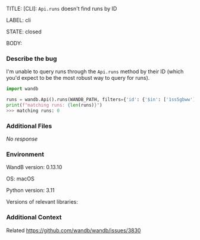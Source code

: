 TITLE:
[CLI]: `Api.runs` doesn't find runs by ID

LABEL:
cli

STATE:
closed

BODY:
### Describe the bug

I'm unable to query runs through the `Api.runs` method by their ID (which you'd expect to be the most robust way to query for runs).

```py
import wandb

runs = wandb.Api().runs(WANDB_PATH, filters={'id': {'$in': ['1ss5gbww']}})  # this ID exists
print(f"matching runs: {len(runs)}")
>>> matching runs: 0
```


### Additional Files

_No response_

### Environment

WandB version: 0.13.10

OS: macOS

Python version: 3.11

Versions of relevant libraries:


### Additional Context

Related https://github.com/wandb/wandb/issues/3830

